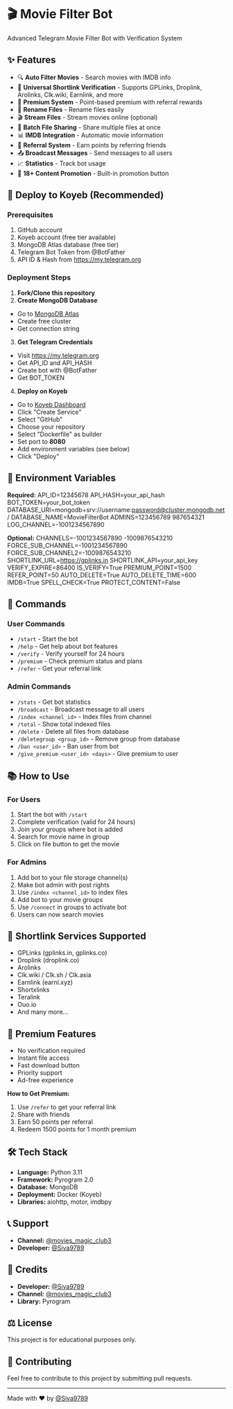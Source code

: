 # 🎬 Movie Filter Bot

Advanced Telegram Movie Filter Bot with Verification System

## ✨ Features

- 🔍 **Auto Filter Movies** - Search movies with IMDB info
- 🔐 **Universal Shortlink Verification** - Supports GPLinks, Droplink, Arolinks, Clk.wiki, Earnlink, and more
- 👑 **Premium System** - Point-based premium with referral rewards
- 📝 **Rename Files** - Rename files easily
- 🎬 **Stream Files** - Stream movies online (optional)
- 🔗 **Batch File Sharing** - Share multiple files at once
- 📊 **IMDB Integration** - Automatic movie information
- 👥 **Referral System** - Earn points by referring friends
- 📤 **Broadcast Messages** - Send messages to all users
- 📈 **Statistics** - Track bot usage
- 🔞 **18+ Content Promotion** - Built-in promotion button

## 🚀 Deploy to Koyeb (Recommended)

### Prerequisites
1. GitHub account
2. Koyeb account (free tier available)
3. MongoDB Atlas database (free tier)
4. Telegram Bot Token from @BotFather
5. API ID & Hash from https://my.telegram.org

### Deployment Steps

1. **Fork/Clone this repository**
2. **Create MongoDB Database**
- Go to [MongoDB Atlas](https://www.mongodb.com/cloud/atlas)
- Create free cluster
- Get connection string

3. **Get Telegram Credentials**
- Visit https://my.telegram.org
- Get API_ID and API_HASH
- Create bot with @BotFather
- Get BOT_TOKEN

4. **Deploy on Koyeb**
- Go to [Koyeb Dashboard](https://app.koyeb.com)
- Click "Create Service"
- Select "GitHub"
- Choose your repository
- Select "Dockerfile" as builder
- Set port to **8080**
- Add environment variables (see below)
- Click "Deploy"

## 🔧 Environment Variables

**Required:**
API_ID=12345678
API_HASH=your_api_hash
BOT_TOKEN=your_bot_token
DATABASE_URI=mongodb+srv://username:password@cluster.mongodb.net/
DATABASE_NAME=MovieFilterBot
ADMINS=123456789 987654321
LOG_CHANNEL=-1001234567890

**Optional:**
CHANNELS=-1001234567890 -1009876543210
FORCE_SUB_CHANNEL=-1001234567890
FORCE_SUB_CHANNEL2=-1009876543210
SHORTLINK_URL=https://gplinks.in
SHORTLINK_API=your_api_key
VERIFY_EXPIRE=86400
IS_VERIFY=True
PREMIUM_POINT=1500
REFER_POINT=50
AUTO_DELETE=True
AUTO_DELETE_TIME=600
IMDB=True
SPELL_CHECK=True
PROTECT_CONTENT=False


## 📝 Commands

### User Commands
- `/start` - Start the bot
- `/help` - Get help about bot features
- `/verify` - Verify yourself for 24 hours
- `/premium` - Check premium status and plans
- `/refer` - Get your referral link

### Admin Commands
- `/stats` - Get bot statistics
- `/broadcast` - Broadcast message to all users
- `/index <channel_id>` - Index files from channel
- `/total` - Show total indexed files
- `/delete` - Delete all files from database
- `/deletegroup <group_id>` - Remove group from database
- `/ban <user_id>` - Ban user from bot
- `/give_premium <user_id> <days>` - Give premium to user

## 📚 How to Use

### For Users
1. Start the bot with `/start`
2. Complete verification (valid for 24 hours)
3. Join your groups where bot is added
4. Search for movie name in group
5. Click on file button to get the movie

### For Admins
1. Add bot to your file storage channel(s)
2. Make bot admin with post rights
3. Use `/index <channel_id>` to index files
4. Add bot to your movie groups
5. Use `/connect` in groups to activate bot
6. Users can now search movies

## 🔗 Shortlink Services Supported

- GPLinks (gplinks.in, gplinks.co)
- Droplink (droplink.co)
- Arolinks
- Clk.wiki / Clk.sh / Clk.asia
- Earnlink (earnl.xyz)
- Shortxlinks
- Teralink
- Ouo.io
- And many more...

## 💎 Premium Features

- No verification required
- Instant file access
- Fast download button
- Priority support
- Ad-free experience

**How to Get Premium:**
1. Use `/refer` to get your referral link
2. Share with friends
3. Earn 50 points per referral
4. Redeem 1500 points for 1 month premium

## 🛠️ Tech Stack

- **Language:** Python 3.11
- **Framework:** Pyrogram 2.0
- **Database:** MongoDB
- **Deployment:** Docker (Koyeb)
- **Libraries:** aiohttp, motor, imdbpy

## 📞 Support

- **Channel:** [@movies_magic_club3](https://t.me/movies_magic_club3)
- **Developer:** [@Siva9789](https://t.me/Siva9789)

## 📜 Credits

- **Developer:** [@Siva9789](https://t.me/Siva9789)
- **Channel:** [@movies_magic_club3](https://t.me/movies_magic_club3)
- **Library:** Pyrogram

## ⚖️ License

This project is for educational purposes only.

## 🤝 Contributing

Feel free to contribute to this project by submitting pull requests.

---

Made with ❤️ by [@Siva9789](https://t.me/Siva9789)
